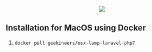 <p align="center"><img src="https://laravel.com/assets/img/components/logo-laravel.svg"></p>


## Installation for MacOS using Docker
1. `docker pull geekineers/osx-lamp-laravel-php7`